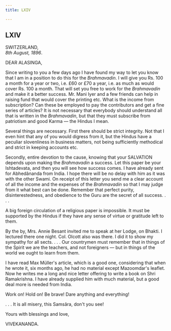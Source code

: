 ```yaml
---
title: LXIV

---
```





  

  


## LXIV

SWITZERLAND,  
*8th August, 1896*.

DEAR ALASINGA,

Since writing to you a few days ago I have found my way to let you know
that I am in a position to do this for the *Brahmavadin*. I will give
you Rs. 100 a month for a year or two, i.e. £60 or £70 a year, i.e. as
much as would cover Rs. 100 a month. That will set you free to work for
the *Brahmavadin* and make it a better success. Mr. Mani Iyer and a few
friends can help in raising fund that would cover the printing etc. What
is the income from subscription? Can these be employed to pay the
contributors and get a fine series of articles? It is not necessary that
everybody should understand all that is written in the *Brahmavadin*,
but that they must subscribe from patriotism and good Karma — the Hindus
I mean.

Several things are necessary. First there should be strict integrity.
Not that I even hint that any of you would digress from it, but the
Hindus have a peculiar slovenliness in business matters, not being
sufficiently methodical and strict in keeping accounts etc.

Secondly, entire devotion to the cause, knowing that your SALVATION
depends upon making the *Brahmavadin* a success. Let this paper be your
Ishtadevata, and then you will see how success comes. I have already
sent for Abhedânanda from India. I hope there will be no delay with him
as it was with the other Swami. On receipt of this letter you send me a
clear account of all the income and the expenses of the *Brahmavadin* so
that I may judge from it what best can be done. Remember that perfect
purity, disinterestedness, and obedience to the Guru are the secret of
all success. . . .

A big foreign circulation of a religious paper is impossible. It must be
supported by the Hindus if they have any sense of virtue or gratitude
left to them.

By the by, Mrs. Annie Besant invited me to speak at her Lodge, on
Bhakti. I lectured there one night. Col. Olcott also was there. I did it
to show my sympathy for all sects. . . . Our countrymen must remember
that in things of the Spirit we are the teachers, and not foreigners —
but in things of the world we ought to learn from them.

I have read Max Müller's article, which is a good one, considering that
when he wrote it, six months ago, he had no material except Mazoomdar's
leaflet. Now he writes me a long and nice letter offering to write a
book on Shri Ramakrishna. I have already supplied him with much
material, but a good deal more is needed from India.

Work on! Hold on! Be brave! Dare anything and everything!

. . . It is all misery, this Samsâra, don't you see!

Yours with blessings and love,

VIVEKANANDA.


